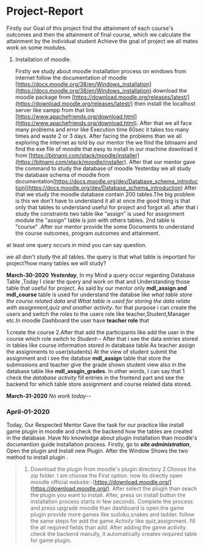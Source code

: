 # Project-Report
  Firstly our Goal of this project find the attainment of each course's outcomes and then the attainment of final course, which we calculate the attainment by the individual student
  Achieve the goal of project we all mates work on some modules.
 1. Installation  of  moodle.
 
      Firstly we study about moodle installation process on windows from internet follow the documentation of moodle [https://docs.moodle.org/38/en/Windows_installation](https://docs.moodle.org/38/en/Windows_installation)   download the moodle package from [https://download.moodle.org/releases/latest/](https://download.moodle.org/releases/latest/) then install the localhost server like xampp from that link [https://www.apachefriends.org/download.html](https://www.apachefriends.org/download.html).
      After that we all face  many problems and error like Execution time 60sec it takes too many times and waste 2 or 3 days.
After facing the problems than  we all exploring the internet as told by our mentor the we find the bitnaami and find the exe file of moodle that easy to install in our machine download it from [https://bitnami.com/stack/moodle/installer](https://bitnami.com/stack/moodle/installer).
After that our mentor gave the command to study the database of moodle
Yesterday
 we all study the database schema of moodle from documentation[https://docs.moodle.org/dev/Database_schema_introduction](https://docs.moodle.org/dev/Database_schema_introduction)
 After that we study the moodle database contain 200 tables.The big problem is this we don't have to understand it all at once.the good thing is that only that tables to understand useful for project and forgot all. after that i study the constraints two table like "assign" is used for assignment module the "assign" table is join with others tables. 2nd table is "course" .After our mentor provide the some Documents to understand the course outcomes, program outcomes and attainment. 
 
 at least one query occurs in mind you can say question.
 
we all don't study the all tables. the query is that what table is important for project?how many tables we will study?

**March-30-2020**
***Yesterday***, In my Mind a query occur regarding Database Table ,Today I clear the  query and work on that and Understanding those
table that useful for project.
 As said by our mentor only **mdl_assign and mdl_course** table is used for understand the databse like *what table store the course related data* and *What table is used for storing the data relate with assignment,quiz and another activity*.
 for that purpose i can create the users and switch the roles to the users role like teacher,Student,Manager etc.In moodle Dashboard
 the user have **teacher role** that
 
   1.create the course
   2.After that add the participants like add the user in the course which role switch to *Student*-- 
After that i see the data entries stored in tables like course information stored in database table
As teacher assign the assignments to user(students)
At the view of student submit the assignment and i see the databse **mdl_assign** table that store the submissions and teacher give the grade shown student view also in the database table like **mdl_assgin_grades**.
In other words, I can say that 1 check the _database activity_ fill entries in the frontend part and see the backend for which table store assignment and course related data stored.

**March-31-2020**   *No work today*--
### April-01-2020
Today, Our Respected Mentor Gave the task for our practice like  install game plugin in moodle and check the backend how the tables are created in the database. 
Have No knowledge about plugin installation than moodle's documention guide installation process.
Firstly, go to ***site administration***, Open the plugin and Install new Plugin. After the Window Shows the two method to install plugin .
>1. Download the plugin from moodle's plugin directory
>2.Choose the zip folder.
    I am choose the First option. now its directly open moodle official website:-[https://download.moodle.org/](https://download.moodle.org/). After select the plugin than seach the plugin you want to install.
    After, press on install button the installation process starts in few seconds. 
  Complete the process and press upgrade moodle than dashboard is open.the game plugin provide more games like sudoku,snakes and ladder.
  follow the same steps for add the game *Activity* like quiz,assignment.
  fill the all required fields than add.
  After adding the game activity. check the backend manully, it automatically creates required table for game plugin.
 
